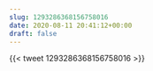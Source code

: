 ```yaml
---
slug: 1293286368156758016
date: 2020-08-11 20:41:12+00:00
draft: false
---
```


{{< tweet 1293286368156758016 >}}
